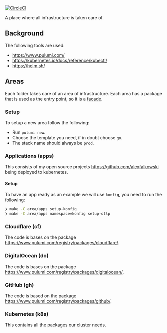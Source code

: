 [![CircleCI](https://circleci.com/gh/alexfalkowski/infraops.svg?style=svg)](https://circleci.com/gh/alexfalkowski/infraops)

A place where all infrastructure is taken care of.

## Background

The following tools are used:
- https://www.pulumi.com/
- https://kubernetes.io/docs/reference/kubectl/
- https://helm.sh/

## Areas

Each folder takes care of an area of infrastructure. Each area has a package that is used as the entry point, so it is a [facade](https://en.wikipedia.org/wiki/Facade_pattern).

### Setup

To setup a new area follow the following:
- Run `pulumi new`.
- Choose the template you need, if in doubt choose `go`.
- The stack name should always be `prod`.

### Applications (apps)

This consists of my open source projects https://github.com/alexfalkowski being deployed to kubernetes.

#### Setup

To have an app ready as an example we will use `konfig`, you need to run the following:

```bash
❯ make -C area/apps setup-konfig
❯ make -C area/apps namespace=konfig setup-otlp
```

### Cloudflare (cf)

The code is bases on the package https://www.pulumi.com/registry/packages/cloudflare/.

### DigitalOcean (do)

The code is bases on the package https://www.pulumi.com/registry/packages/digitalocean/.

### GitHub (gh)

The code is based on the package https://www.pulumi.com/registry/packages/github/.

### Kubernetes (k8s)

This contains all the packages our cluster needs.
